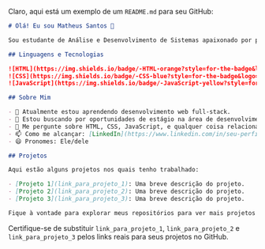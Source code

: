 Claro, aqui está um exemplo de um `README.md` para seu GitHub:

```markdown
# Olá! Eu sou Matheus Santos 👋

Sou estudante de Análise e Desenvolvimento de Sistemas apaixonado por programação e tecnologia.

## Linguagens e Tecnologias

![HTML](https://img.shields.io/badge/-HTML-orange?style=for-the-badge&logo=html5&logoColor=white)
![CSS](https://img.shields.io/badge/-CSS-blue?style=for-the-badge&logo=css3&logoColor=white)
![JavaScript](https://img.shields.io/badge/-JavaScript-yellow?style=for-the-badge&logo=javascript&logoColor=white)

## Sobre Mim

- 🌱 Atualmente estou aprendendo desenvolvimento web full-stack.
- 💼 Estou buscando por oportunidades de estágio na área de desenvolvimento de software.
- 💬 Me pergunte sobre HTML, CSS, JavaScript, e qualquer coisa relacionada a desenvolvimento web!
- 📫 Como me alcançar: [LinkedIn](https://www.linkedin.com/in/seu-perfil/)
- 😄 Pronomes: Ele/dele

## Projetos

Aqui estão alguns projetos nos quais tenho trabalhado:

- [Projeto 1](link_para_projeto_1): Uma breve descrição do projeto.
- [Projeto 2](link_para_projeto_2): Uma breve descrição do projeto.
- [Projeto 3](link_para_projeto_3): Uma breve descrição do projeto.

Fique à vontade para explorar meus repositórios para ver mais projetos!

```

Certifique-se de substituir `link_para_projeto_1`, `link_para_projeto_2` e `link_para_projeto_3` pelos links reais para seus projetos no GitHub.
